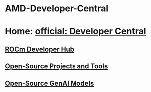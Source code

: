# AMD-Developer-Central
# Home: [official: Developer Central](https://www.amd.com/en/developer.html)

## [ROCm Developer Hub](https://www.amd.com/en/developer/resources/rocm-hub.html)

## [Open-Source Projects and Tools](https://www.amd.com/en/developer/resources/open-source-projects.html)

## [Open-Source GenAI Models](https://www.amd.com/en/developer/resources/open-source-models.html)
